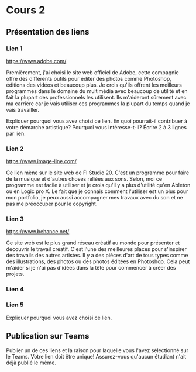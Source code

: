# Cours 2
## Présentation des liens

### Lien 1 
https://www.adobe.com/

Premièrement, j'ai choisi le site web officiel de Adobe, cette compagnie offre des différents outils pour éditer des photos comme Photoshop, éditions des vidéos et beaucoup plus. Je crois qu'ils offrent les meilleurs programmes dans le domaine du multimédia avec beaucoup de utilité et en fait la plupart des professionnels les utilisent. Ils m'aideront sûrement avec ma carrière car je vais utiliser ces programmes la plupart du temps quand je vais travailler. 

Expliquer pourquoi vous avez choisi ce lien. En quoi pourrait-il contribuer à votre démarche artistique? Pourquoi vous intéresse-t-il? Écrire 2 à 3 lignes par lien. 

### Lien 2 
https://www.image-line.com/

Ce lien mène sur le site web de Fl Studio 20. C'est un programme pour faire de la musique et d'autres choses reliées aux sons. Selon, moi ce programme est facile à utiliser et je crois qu'il y a plus d'utilité qu'en Ableton ou en Logic pro X. Le fait que je connais comment l'utiliser est un plus pour mon portfolio, je peux aussi accompagner mes travaux avec du son et ne pas me préoccuper pour le copyright. 

### Lien 3 
https://www.behance.net/

Ce site web est le plus grand réseau créatif au monde pour présenter et découvrir le travail créatif. C'est l'une des meilleures places pour s'inspirer des travails des autres artistes. Il y a des pièces d'art de tous types comme des illustrations, des photos ou des photos éditées en Photoshop. Cela peut m'aider si je n'ai pas d'idées dans la tête pour commencer à créer des projets.

### Lien 4 



### Lien 5 
Expliquer pourquoi vous avez choisi ce lien.  

## Publication sur Teams
Publier un de ces liens et la raison pour laquelle vous l'avez sélectionné sur le Teams. Votre lien doit être unique! Assurez-vous qu'aucun étudiant n'ait déjà publié le même. 
